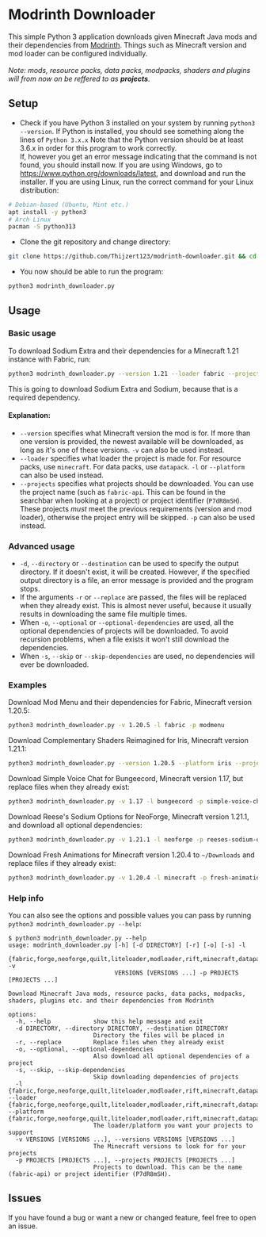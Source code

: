 # Modrinth Downloader
This simple Python 3 application downloads given Minecraft Java mods and their dependencies from [Modrinth](https://modrinth.com). Things such as Minecraft version and mod loader can be configured individually.<br><br>
*Note: mods, resource packs, data packs, modpacks, shaders and plugins will from now on be reffered to as __projects__.*

## Setup
* Check if you have Python 3 installed on your system by running <code>python3 --version</code>. If Python is installed, you should see something along the lines of <code>Python 3.x.x</code> Note that the Python version should be at least 3.6.x in order for this program to work correctly.
<br>If, however you get an error message indicating that the command is not found, you should install now. If you are using Windows, go to https://www.python.org/downloads/latest, and download and run the installer. If you are using Linux, run the correct command for your Linux distribution:
```bash
# Debian-based (Ubuntu, Mint etc.)
apt install -y python3
# Arch Linux
pacman -S python313
```

* Clone the git repository and change directory:
```bash
git clone https://github.com/Thijzert123/modrinth-downloader.git && cd modrinth-downloader
```

* You now should be able to run the program:
```bash
python3 modrinth_downloader.py
```

## Usage
### Basic usage
To download Sodium Extra and their dependencies for a Minecraft 1.21 instance with Fabric, run:
```bash
python3 modrinth_downloader.py --version 1.21 --loader fabric --projects sodium-extra
```
This is going to download Sodium Extra and Sodium, because that is a required dependency.
#### Explanation:
* <code>--version</code> specifies what Minecraft version the mod is for. If more than one version is provided, the newest available will be downloaded, as long as it's one of these versions. <code>-v</code> can also be used instead.
* <code>--loader</code> specifies what loader the project is made for. For resource packs, use <code>minecraft</code>. For data packs, use <code>datapack</code>. <code>-l</code> or <code>--platform</code> can also be used instead.
* <code>--projects</code> specifies what projects should be downloaded. You can use the project name (such as <code>fabric-api</code>. This can be found in the searchbar when looking at a project) or project identifier (<code>P7dR8mSH</code>). These projects *must* meet the previous requirements (version and mod loader), otherwise the project entry will be skipped. <code>-p</code> can also be used instead.

### Advanced usage
* <code>-d</code>, <code>--directory</code> or <code>--destination</code> can be used to specify the output directory. If it doesn't exist, it will be created. However, if the specified output directory is a file, an error message is provided and the program stops.
* If the arguments <code>-r</code> or <code>--replace</code> are passed, the files will be replaced when they already exist. This is almost never useful, because it usually results in downloading the same file multiple times.
* When <code>-o</code>, <code>--optional</code> or <code>--optional-dependencies</code> are used, all the optional dependencies of projects will be downloaded. To avoid recursion problems, when a file exists it won't still download the dependencies.
* When <code>-s</code>, <code>--skip</code> or <code>--skip-dependencies</code> are used, no dependencies will ever be downloaded.

### Examples
Download Mod Menu and their dependencies for Fabric, Minecraft version 1.20.5:
```bash
python3 modrinth_downloader.py -v 1.20.5 -l fabric -p modmenu
```
Download Complementary Shaders Reimagined for Iris, Minecraft version 1.21.1:
```bash
python3 modrinth_downloader.py --version 1.20.5 --platform iris --project complementary-reimagined
```
Download Simple Voice Chat for Bungeecord, Minecraft version 1.17, but replace files when they already exist:
```bash
python3 modrinth_downloader.py -v 1.17 -l bungeecord -p simple-voice-chat -r
```
Download Reese's Sodium Options for NeoForge, Minecraft version 1.21.1, and download all optional dependencies:
```bash
python3 modrinth_downloader.py -v 1.21.1 -l neoforge -p reeses-sodium-options -o
```
Download Fresh Animations for Minecraft version 1.20.4 to <code>~/Downloads</code> and replace files if they already exist:
```bash
python3 modrinth_downloader.py -v 1.20.4 -l minecraft -p fresh-animations -d ~/Downloads -r
```

### Help info
You can also see the options and possible values you can pass by running <code>python3 modrinth_downloader.py --help</code>:
```
$ python3 modrinth_downloader.py --help
usage: modrinth_downloader.py [-h] [-d DIRECTORY] [-r] [-o] [-s] -l
                              {fabric,forge,neoforge,quilt,liteloader,modloader,rift,minecraft,datapack,canvas,iris,optifine,vanilla,bikkit,folia,spigot,paper,purpur,sponge,bungeecord,velocity,waterfall} -v
                              VERSIONS [VERSIONS ...] -p PROJECTS [PROJECTS ...]

Download Minecraft Java mods, resource packs, data packs, modpacks, shaders, plugins etc. and their dependencies from Modrinth

options:
  -h, --help            show this help message and exit
  -d DIRECTORY, --directory DIRECTORY, --destination DIRECTORY
                        Directory the files will be placed in
  -r, --replace         Replace files when they already exist
  -o, --optional, --optional-dependencies
                        Also download all optional dependencies of a project
  -s, --skip, --skip-dependencies
                        Skip downloading dependencies of projects
  -l {fabric,forge,neoforge,quilt,liteloader,modloader,rift,minecraft,datapack,canvas,iris,optifine,vanilla,bikkit,folia,spigot,paper,purpur,sponge,bungeecord,velocity,waterfall}, --loader {fabric,forge,neoforge,quilt,liteloader,modloader,rift,minecraft,datapack,canvas,iris,optifine,vanilla,bikkit,folia,spigot,paper,purpur,sponge,bungeecord,velocity,waterfall}, --platform {fabric,forge,neoforge,quilt,liteloader,modloader,rift,minecraft,datapack,canvas,iris,optifine,vanilla,bikkit,folia,spigot,paper,purpur,sponge,bungeecord,velocity,waterfall}
                        The loader/platform you want your projects to support
  -v VERSIONS [VERSIONS ...], --versions VERSIONS [VERSIONS ...]
                        The Minecraft versions to look for for your projects
  -p PROJECTS [PROJECTS ...], --projects PROJECTS [PROJECTS ...]
                        Projects to download. This can be the name (fabric-api) or project identifier (P7dR8mSH).
```

## Issues
If you have found a bug or want a new or changed feature, feel free to open an issue.